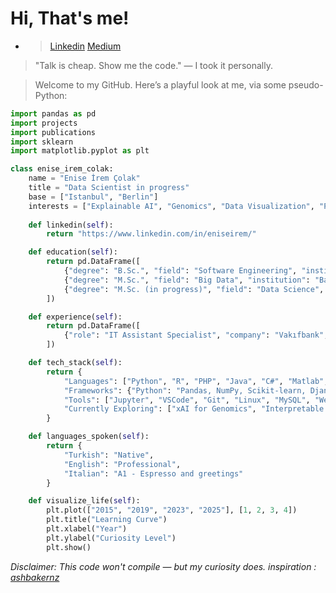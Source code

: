 # Hi, That's me!
- > [Linkedin](https://www.linkedin.com/in/eniseirem/) [Medium](https://medium.com/@eniseirem)

>"Talk is cheap. Show me the code."
> — I took it personally.

> Welcome to my GitHub. Here’s a playful look at me, via some pseudo-Python:
 

```python
import pandas as pd
import projects
import publications
import sklearn
import matplotlib.pyplot as plt

class enise_irem_colak:
    name = "Enise İrem Çolak"
    title = "Data Scientist in progress"
    base = ["Istanbul", "Berlin"]
    interests = ["Explainable AI", "Genomics", "Data Visualization", "Pythonic workflows"]
    
    def linkedin(self):
        return "https://www.linkedin.com/in/eniseirem/"

    def education(self):
        return pd.DataFrame([
            {"degree": "B.Sc.", "field": "Software Engineering", "institution": "Bahçeşehir University", "years": "2015-2019"},
            {"degree": "M.Sc.", "field": "Big Data", "institution": "Bahçeşehir University", "years": "2020-2023"},
            {"degree": "M.Sc. (in progress)", "field": "Data Science", "institution": "Freie Universität Berlin", "years": "2024-2026"},
        ])

    def experience(self):
        return pd.DataFrame([
            {"role": "IT Assistant Specialist", "company": "Vakıfbank", "focus": "Machine Learning / Python", "duration": "2022–..."},
        ])

    def tech_stack(self):
        return {
            "Languages": ["Python", "R", "PHP", "Java", "C#", "Matlab", "Julia"],
            "Frameworks": {"Python": "Pandas, NumPy, Scikit-learn, Django", "PHP": "Laravel"},
            "Tools": ["Jupyter", "VSCode", "Git", "Linux", "MySQL", "Weka"],
            "Currently Exploring": ["xAI for Genomics", "Interpretable ML", "Data ethics"]
        }

    def languages_spoken(self):
        return {
            "Turkish": "Native",
            "English": "Professional",
            "Italian": "A1 - Espresso and greetings"
        }

    def visualize_life(self):
        plt.plot(["2015", "2019", "2023", "2025"], [1, 2, 3, 4])
        plt.title("Learning Curve")
        plt.xlabel("Year")
        plt.ylabel("Curiosity Level")
        plt.show()


```
*Disclaimer: This code won't compile — but my curiosity does.
inspiration : [ashbakernz](https://github.com/ashbakernz)*
